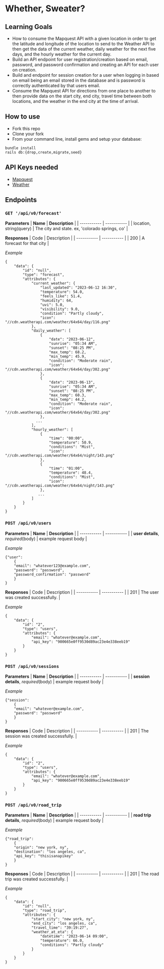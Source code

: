 # Whether, Sweater?

## Learning Goals
- How to consume the Mapquest API with a given location in order to get the latitude and longitude of the location to send to the Weather API to then get the data of the current weather, daily weather for the next five days, and the hourly weather for the current day.
- Build an API endpoint for user registration/creation based on email, password, and password confirmation and creating an API for each user on creation.
- Build and endpoint for session creation for a user when logging in based on email being an email stored in the database and is password is correctly authenticated by that users email.
- Consume the Mapquest API for directions from one place to another to then provide data on the start city, end city, travel time between both locations, and the weather in the end city at the time of arrival.

## How to use
- Fork this repo
- Clone your fork
- From your command line, install gems and setup your database:
```
bundle install
rails db:{drop,create,migrate,seed}
```

## API Keys needed
- [Mapquest](https://developer.mapquest.com/documentation/)
- [Weather](https://www.weatherapi.com/)

## Endpoints

### ` GET '/api/v0/forecast' `
**Parameters**
| **Name** | **Description** |
| ----------- | ----------- |
| location, string(query)  | The city and state. ex, 'colorado springs, co' | 

**Responses**
| Code | Description |
| ----------- | ----------- |
| 200 | A forecast for that city |

*Example*
```
{
    "data": {
        "id": "null",
        "type": "forecast",
        "attributes": {
            "current_weather": {
                "last_updated": "2023-06-12 16:30",
                "temperature": 54.0,
                "feels_like": 51.4,
                "humidity": 64,
                "uvi": 5.0,
                "visibility": 9.0,
                "condition": "Partly cloudy",
                "icon": "//cdn.weatherapi.com/weather/64x64/day/116.png"
            },
            "daily_weather": [
                {
                    "date": "2023-06-12",
                    "sunrise": "05:34 AM",
                    "sunset": "08:25 PM",
                    "max_temp": 68.2,
                    "min_temp": 45.9,
                    "condition": "Moderate rain",
                    "icon": "//cdn.weatherapi.com/weather/64x64/day/302.png"
                },
                {
                    "date": "2023-06-13",
                    "sunrise": "05:34 AM",
                    "sunset": "08:25 PM",
                    "max_temp": 60.3,
                    "min_temp": 44.2,
                    "condition": "Moderate rain",
                    "icon": "//cdn.weatherapi.com/weather/64x64/day/302.png"
                },
              ...
            ],
            "hourly_weather": [
                {
                    "time": "00:00",
                    "temperature": 50.9,
                    "conditions": "Mist",
                    "icon": "//cdn.weatherapi.com/weather/64x64/night/143.png"
                },
                {
                    "time": "01:00",
                    "temperature": 48.4,
                    "conditions": "Mist",
                    "icon": "//cdn.weatherapi.com/weather/64x64/night/143.png"
                },
               ...
            ]
        }
    }
}
```

### ` POST /api/v0/users `
**Parameters**
| **Name** | **Description** |
| ----------- | ----------- |
| **user details**, *required*(body)  | example request body | 

*Example*
```
{"user":
    {
    "email": "whatever123@example.com",
    "password": "password",
    "password_confirmation": "password"
    }
}
```

**Responses**
| Code | Description |
| ----------- | ----------- |
| 201 | The user was created successfully. |

*Example*
```
{
    "data": {
        "id": "2",
        "type": "users",
        "attributes": {
            "email": "whatever@example.com",
            "api_key": "900665e0ff9530d89ac23e4e338eeb19"
        }
    }
}
```

### ` POST /api/v0/sessions `
**Parameters**
| **Name** | **Description** |
| ----------- | ----------- |
| **session details**, *required*(body)  | example request body | 

*Example*
```
{"session": 
    {
    "email": "whatever@example.com",
    "password": "password"
    }
}
```

**Responses**
| Code | Description |
| ----------- | ----------- |
| 201 | The session was created successfully. |

*Example*
```
{
    "data": {
        "id": "2",
        "type": "users",
        "attributes": {
            "email": "whatever@example.com",
            "api_key": "900665e0ff9530d89ac23e4e338eeb19"
        }
    }
}
```

### ` POST /api/v0/road_trip `
**Parameters**
| **Name** | **Description** |
| ----------- | ----------- |
| **road trip details**, *required*(body)  | example request body | 

*Example*
```
{"road_trip": 
    {
    "origin": "new york, ny",
    "destination": "los angeles, ca",
    "api_key": "thisisanapikey"
    }
}
```

**Responses**
| Code | Description |
| ----------- | ----------- |
| 201 | The road trip was created successfully. |

*Example*
```
{
    "data": {
        "id": "null",
        "type": "road_trip",
        "attributes": {
            "start_city": "new york, ny",
            "end_city": "los angeles, ca",
            "travel_time": "39:19:27",
            "weather_at_eta": {
                "datetime": "2023-06-14 09:00",
                "temperature": 66.0,
                "conditions": "Partly cloudy"
            }
        }
    }
}
```